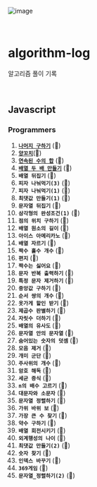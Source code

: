 ![image](https://user-images.githubusercontent.com/97934878/208298826-232f9659-06b6-49ec-ae6e-ce790ce57e78.png)

<br/>

# algorithm-log

알고리즘 풀이 기록

<br/>

## Javascript

### Programmers

1. [<b>`나머지 구하기`</b>](https://mayowall.tistory.com/49) (🌟)<br/>
2. [<b>`양꼬치`</b>](https://mayowall.tistory.com/58)(🌟)<br/>
3. [<b>`연속된 수의 합`</b>](https://mayowall.tistory.com/59) (🌟)<br/>
4. [<b>`배열 두 배 만들기`</b>](https://mayowall.tistory.com/60) (🌟)<br/>
5. <b>`배열 뒤집기`</b> (🌟)<br/>
6. <b>`피자 나눠먹기(3)`</b> (🌟)<br/>
7. <b>`피자 나눠먹기(1)`</b> (🌟)<br/>
8. <b>`최댓값 만들기(1)`</b> (🌟)<br/>
9. <b>`문자열 뒤집기`</b> (🌟)<br/>
10. <b>`삼각형의 완성조건(1)`</b> (🌟)<br/>
11. <b>`점의 위치 구하기`</b> (🌟)<br/>
12. <b>`배열 원소의 길이`</b> (🌟)<br/>
13. <b>`아이스 아메리카노`</b> (🌟)<br/>
14. <b>`배열 자르기`</b> (🌟)<br/>
15. <b>`짝수 홀수 개수`</b> (🌟)<br/>
16. <b>`편지`</b> (🌟)<br/>
17. <b>`짝수는 싫어요`</b> (🌟)<br/>
18. <b>`문자 반복 출력하기`</b> (🌟)<br/>
19. <b>`특정 문자 제거하기`</b> (🌟)<br/>
20. <b>`중앙값 구하기`</b> (🌟)<br/>
21. <b>`순서 쌍의 개수`</b> (🌟)<br/>
22. <b>`옷가게 할인 받기`</b> (🌟)<br/>
23. <b>`제곱수 판별하기`</b> (🌟)<br/>
24. <b>`자릿수 더하기`</b> (🌟)<br/>
25. <b>`배열의 유사도`</b> (🌟)<br/>
26. <b>`문자열 안의 문자열`</b> (🌟)<br/>
27. <b>`숨어있는 숫자의 덧셈`</b> (🌟)<br/>
28. <b>`모음 제거`</b> (🌟)<br/>
29. <b>`개미 군단`</b> (🌟)<br/>
30. <b>`주사위의 개수`</b> (🌟)<br/>
31. <b>`암호 해독`</b> (🌟)<br/>
32. <b>`세균 증식`</b> (🌟)<br/>
33. <b>`n의 배수 고르기`</b> (🌟)<br/>
34. <b>`대문자와 소문자`</b> (🌟)<br/>
35. <b>`문자열 정렬하기`</b> (🌟)<br/>
36. <b>`가위 바위 보`</b> (🌟)<br/>
37. <b>`가장 큰 수 찾기`</b> (🌟)<br/>
38. <b>`약수 구하기`</b> (🌟)<br/>
39. <b>`배열 회전시키기`</b> (🌟)<br/>
40. <b>`외계행성의 나이`</b> (🌟)<br/>
41. <b>`최댓값 만들기(2)`</b> (🌟)<br/>
42. <b>`숫자 찾기`</b> (🌟)<br/>
43. <b>`인덱스 바꾸기`</b> (🌟)<br/>
44. <b>`369게임`</b> (🌟)<br/>
45. <b>`문자열_정렬하기(2)`</b> (🌟)<br/>
